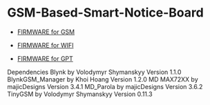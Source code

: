 # GSM-Based-Smart-Notice-Board

- [FIRMWARE for GSM](https://github.com/Sanjay0302/GSM-Based-Smart-Notice-Board/releases/tag/v0.2.0)
 
- [FIRMWARE for WIFI](https://github.com/Sanjay0302/GSM-Based-Smart-Notice-Board/releases/tag/v0.1.1)

- [FIRMWARE for GPT](https://github.com/Sanjay0302/GSM-Based-Smart-Notice-Board/blob/main/Programs/openai/ver7.ino)


Dependencies
Blynk by Volodymyr Shymanskyy Version 1.1.0
BlynkGSM_Manager by Khoi Hoang Version 1.2.0
MD MAX72XX by majicDesigns Version 3.4.1
MD_Parola by majicDesigns Version 3.6.2
TinyGSM by Volodymyr Shymanskyy Version 0.11.3
